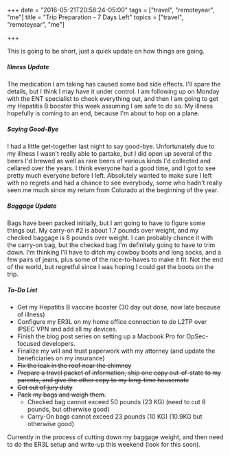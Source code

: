 +++
date = "2016-05-21T20:58:24-05:00"
tags = ["travel", "remoteyear", "me"]
title = "Trip Preparation - 7 Days Left"
topics = ["travel", "remoteyear", "me"]

+++

This is going to be short, just a quick update on how things are going.

##### Illness Update

The medication I am taking has caused some bad side effects.  I'll spare the details, but I think I may have it under control.  I am following up on Monday with the ENT specialist to check everything out, and then I am going to get my Hepatitis B booster this week assuming I am safe to do so.  My illness hopefully is coming to an end, because I'm about to hop on a plane.

##### Saying Good-Bye

I had a little get-together last night to say good-bye.  Unfortunately due to my illness I wasn't really able to partake, but I did open up several of the beers I'd brewed as well as rare beers of various kinds I'd collected and cellared over the years.  I think everyone had a good time, and I got to see pretty much everyone before I left.  Absolutely wanted to make sure I left with no regrets and had a chance to see everybody, some who hadn't really seen me much since my return from Colorado at the beginning of the year.

#####  Baggage Update

Bags have been packed initially, but I am going to have to figure some things out.  My carry-on #2 is about 1.7 pounds over weight, and my checked baggage is 8 pounds over weight. I can probably chance it with the carry-on bag, but the checked bag I'm definitely going to have to trim down.  I'm thinking I'll have to ditch my cowboy boots and long socks, and a few pairs of jeans, plus some of the nice-to-haves to make it fit.  Not the end of the world, but regretful since I was hoping I could get the boots on the trip.

##### To-Do List

* Get my Hepatitis B vaccine booster (30 day out dose, now late because of illness)
* Configure my ER3L on my home office connection to do L2TP over IPSEC VPN and add all my devices.
* Finish the blog post series on setting up a Macbook Pro for OpSec-focused developers.
* Finalize my will and trust paperwork with my attorney (and update the beneficiaries on my insurance)
* ~~Fix the leak in the roof near the chimney~~
* ~~Prepare a travel packet of information, ship one copy out-of-state to my parents, and give the other copy to my long-time housemate~~
* ~~Get out of jury duty~~
* ~~Pack my bags and weigh them.~~
  - Checked bag cannot exceed 50 pounds (23 KG) (need to cut 8 pounds, but otherwise good)
  - Carry-On bags cannot exceed 23 pounds (10 KG) (10.9KG but otherwise good)


Currently in the process of cutting down my baggage weight, and then need to do the ER3L setup and write-up this weekend  (look for this soon).


 
